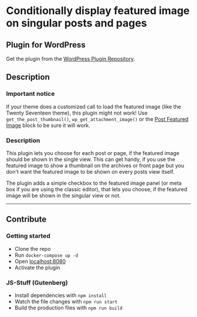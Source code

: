 # Conditionally display featured image on singular posts and pages #
## Plugin for WordPress

Get the plugin from the [WordPress Plugin Repository](https://wordpress.org/plugins/conditionally-display-featured-image-on-singular-pages/).

## Description ##
### Important notice ###
If your theme does a customized call to load the featured image (like the Twenty Seventeen theme), this plugin might not work! Use `get_the_post_thumbnail()`, `wp_get_attachment_image()` or the [Post Featured Image](https://wordpress.org/support/article/post-featured-image-block/) block to be sure it will work.

### Description ###
This plugin lets you choose for each post or page, if the featured image should be shown in the single view. This can get handy, if you use the featured image to show a thumbnail on the archives or front page but you don\'t want the featured image to be shown on every posts view itself.

The plugin adds a simple checkbox to the featured image panel (or meta box if you are using the classic editor), that lets you choose, if the featured image will be shown in the singular view or not.

---
## Contribute

### Getting started
* Clone the repo
* Run `docker-compose up -d`
* Open [localhost:8080](http://localhost/8080)
* Activate the plugin

### JS-Stuff (Gutenberg)
* Install dependencies with `npm install`
* Watch the file changes with `npm run start`
* Build the production files with `npm run build` 